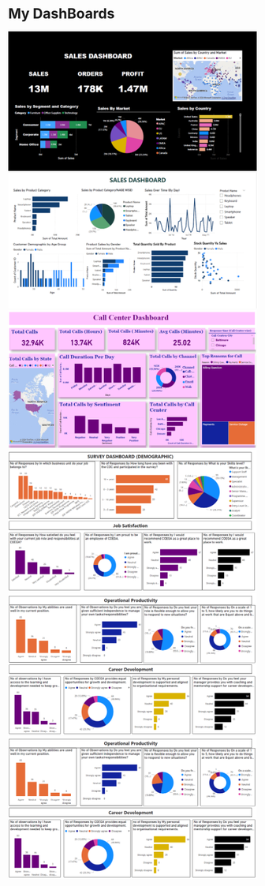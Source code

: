 # My DashBoards
<img src='https://raw.githubusercontent.com/alicapri02/ALI_ISMAIL/main/My%20DASHBOARD.png' />
<img src='https://github.com/alicapri02/ALI_ISMAIL/blob/main/Sales%20Dashboard%202.png' />
<img src='https://github.com/alicapri02/ALI_ISMAIL/blob/main/Call%20Center%20Dashboard.png' />
<img src='https://github.com/alicapri02/ALI_ISMAIL/blob/main/Survey%20Dashboard%20part(a).png' />
<img src='https://github.com/alicapri02/ALI_ISMAIL/blob/main/Survey%20Dashboard%20part%20(b).png' />
<img src='https://github.com/alicapri02/ALI_ISMAIL/blob/main/Survey%20Dashboard%20part%20(b).png' />
